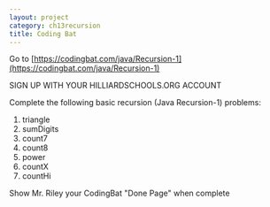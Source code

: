 ```yaml
---
layout: project
category: ch13recursion
title: Coding Bat
---
```


Go to [https://codingbat.com/java/Recursion-1](https://codingbat.com/java/Recursion-1)

SIGN UP WITH YOUR HILLIARDSCHOOLS.ORG ACCOUNT

Complete the following basic recursion (Java Recursion-1) problems:

1. triangle
2. sumDigits
3. count7
4. count8
5. power
6. countX
7. countHi


Show Mr. Riley your CodingBat "Done Page" when complete
